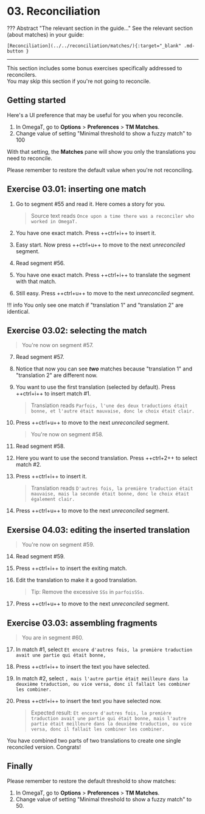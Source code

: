 # 03. Reconciliation

<!-- prettier-ignore -->
??? Abstract "The relevant section in the guide..."
	See the relevant section (about matches) in your guide:

    [Reconciliation](../../reconciliation/matches/){:target="_blank" .md-button }

---

This section includes some bonus exercises specifically addressed to reconcilers.  
You may skip this section if you're not going to reconcile.

## Getting started

Here's a UI preference that may be useful for you when you reconcile.

1. In OmegaT, go to **Options** > **Preferences** > **TM Matches**.
2. Change value of setting "Minimal threshold to show a fuzzy match" to 100

With that setting, the **Matches** pane will show you only the translations you need to reconcile.

Please remember to restore the default value when you're not reconciling.

## Exercise 03.01: inserting one match

1. Go to segment #55 and read it. Here comes a story for you.

   > Source text reads `Once upon a time there was a reconciler who worked in OmegaT.`

2. You have one exact match. Press ++ctrl+i++ to insert it.
3. Easy start. Now press ++ctrl+u++ to move to the next _unreconciled_ segment.
4. Read segment #56.
5. You have one exact match. Press ++ctrl+i++ to translate the segment with that match.
6. Still easy. Press ++ctrl+u++ to move to the next _unreconciled_ segment.

<!-- prettier-ignore -->
!!! info
	You only see one match if "translation 1" and "translation 2" are identical.

<!-- add info above to the guides @todo -->

## Exercise 03.02: selecting the match

> You're now on segment #57.

7. Read segment #57.
8. Notice that now you can see **_two_** matches because "translation 1" and "translation 2" are different now.
9. You want to use the first translation (selected by default). Press ++ctrl+i++ to insert match #1.

   > Translation reads `Parfois, l'une des deux traductions était bonne, et l'autre était mauvaise, donc le choix était clair.`

10. Press ++ctrl+u++ to move to the next _unreconciled_ segment.

    > You're now on segment #58.

11. Read segment #58.
12. Here you want to use the second translation. Press ++ctrl+2++ to select match #2.
13. Press ++ctrl+i++ to insert it.

    > Translation reads `D'autres fois, la première traduction était mauvaise, mais la seconde était bonne, donc le choix était également clair.`

14. Press ++ctrl+u++ to move to the next _unreconciled_ segment.

## Exersise 04.03: editing the inserted translation

> You're now on segment #59.

14. Read segment #59.
15. Press ++ctrl+i++ to insert the exiting match.
16. Edit the translation to make it a good translation.

    > Tip: Remove the excessive `SSs` in `parfoisSSs`.

17. Press ++ctrl+u++ to move to the next _unreconciled_ segment.

## Exercise 03.03: assembling fragments

> You are in segment #60.

17. In match #1, select `Et encore d'autres fois, la première traduction avait une partie qui était bonne, `
18. Press ++ctrl+i++ to insert the text you have selected.
19. In match #2, select `, mais l'autre partie était meilleure dans la deuxième traduction, ou vice versa, donc il fallait les combiner les combiner.`
20. Press ++ctrl+i++ to insert the text you have selected now.

    > Expected result: `Et encore d'autres fois, la première traduction avait une partie qui était bonne, mais l'autre partie était meilleure dans la deuxième traduction, ou vice versa, donc il fallait les combiner les combiner.`

You have combined two parts of two translations to create one single reconciled version. Congrats!

## Finally

Please remember to restore the default threshold to show matches:

1. In OmegaT, go to **Options** > **Preferences** > **TM Matches**.
2. Change value of setting "Minimal threshold to show a fuzzy match" to 50.
